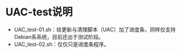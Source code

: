 # UAC-test说明

- UAC_test-01.sh：给更新与清理脚本（UAC）加了进度条，同样仅支持Debian系系统，目前还出于测试阶段。
- UAC_test-02.sh：仅仅只是进度条程序。